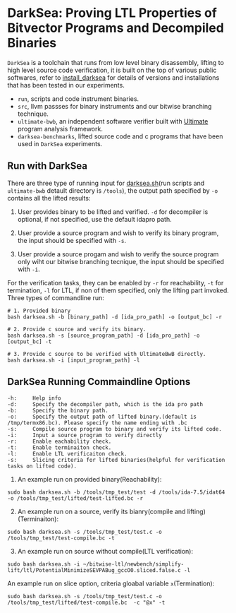 # DarkSea: Proving LTL Properties of Bitvector Programs and Decompiled Binaries
`DarkSea` is a toolchain that runs from low level binary disassembly, lifting to high level source code verification, it is built on the top of various public softwares,
refer to [install_darksea](run/install_darksea.sh) for details of versions and installations that has been tested in our experiments.

- `run`, scripts and code instrument binaries.
- `src`, llvm passses for binary instruments and our bitwise branching technique.
- `ultimate-bwb`, an independent software verifier built with [Ultimate](https://github.com/ultimate-pa/ultimate) program analysis framework.
- `darksea-benchmarks`, lifted source code and c programs that have been used in `DarkSea` experiments.

## Run with DarkSea

There are three type of running input for [darksea.sh](run/darksea.sh)(run scripts and `ultimate-bwb` detault directory is `/tools`), the output path specified by `-o` contains all the lifted results:
1. User provides binary to be lifted and verified. `-d` for decompiler is optional, if not specified, use the default idapro path.

2. User provide a source program and wish to verify its binary program, the input should be specified with `-s`.

3. User provide a source progam and wish to verify the source program only wiht our bitwise branching tecnique, the input should be specified with `-i`.

For the verification tasks, they can be enabled by `-r` for reachability, `-t` for termination, `-l` for LTL, if non of them specified, only the lifting part invoked.
Three types of commandline run:

```
# 1. Provided binary
bash darksea.sh -b [binary_path] -d [ida_pro_path] -o [output_bc] -r

# 2. Provide c source and verify its binary.
bash darksea.sh -s [source_program_path] -d [ida_pro_path] -o [output_bc] -t

# 3. Provide c source to be verified with UltimateBwB directly.
bash darksea.sh -i [input_program_path] -l
```

## DarkSea Running Commaindline Options

```
-h: 	Help info
-d: 	Specify the decompiler path, which is the ida pro path
-b: 	Specify the binary path.
-o: 	Specify the output path of lifted binary.(default is /tmp/termx86.bc). Please specify the name ending with .bc
-s: 	Compile source program to binary and verify its lifted code.
-i: 	Input a source program to verify directly
-r:     Enable eachability check.
-t: 	Enable terminaiton check.
-l: 	Enable LTL verificaiton check.
-s: 	Slicing criteria for lifted binaries(helpful for verification tasks on lifted code).
```

1. An example run on provided binary(Reachability):
```
sudo bash darksea.sh -b /tools/tmp_test/test -d /tools/ida-7.5/idat64 -o /tools/tmp_test/lifted/test-lifted.bc -r
```

2. An example run on a source, verify its bianry(compile and lifting)(Terminaiton):
```
sudo bash darksea.sh -s /tools/tmp_test/test.c -o /tools/tmp_test/test-compile.bc -t
```

3. An example run on source without compile(LTL verification):
```
sudo bash darksea.sh -i ~/bitwise-ltl/newbench/simplify-lift/ltl/PotentialMinimizeSEVPABug_gccO0.sliced.false.c -l
```

An example run on slice option, criteria gloabal variable `x`(Termination):
```
sudo bash darksea.sh -s /tools/tmp_test/test.c -o /tools/tmp_test/lifted/test-compile.bc  -c "@x" -t
```
